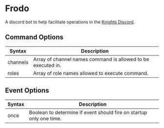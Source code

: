 # Frodo
A discord bot to help facilitate operations in the [Knights Discord](https://discord.gg/GbGZDWxdVD).

## Command Options
| Syntax | Description |
| ----------- | ----------- |
| channels | Array of channel names command is allowed to be executed in. |
| roles | Array of role names allowed to execute command. |

## Event Options
| Syntax | Description |
| ----------- | ----------- |
| once | Boolean to determine if event should fire on startup only one time. |
